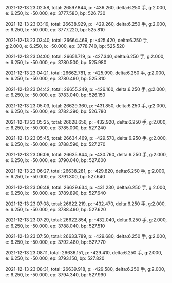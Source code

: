 2021-12-13 23:02:58, total: 26597.844, p: -436.260, delta:6.250 手, g:2.000, e: 6.250, b: -50.000, ep: 3777.580, bp: 526.730

2021-12-13 23:03:19, total: 26638.929, p: -429.260, delta:6.250 手, g:2.000, e: 6.250, b: -50.000, ep: 3777.220, bp: 525.810

2021-12-13 23:03:40, total: 26664.469, p: -425.420, delta:6.250 手, g:2.000, e: 6.250, b: -50.000, ep: 3778.740, bp: 525.520

2021-12-13 23:04:00, total: 26651.719, p: -427.340, delta:6.250 手, g:2.000, e: 6.250, b: -50.000, ep: 3780.500, bp: 525.980

2021-12-13 23:04:21, total: 26662.781, p: -425.990, delta:6.250 手, g:2.000, e: 6.250, b: -50.000, ep: 3780.490, bp: 525.810

2021-12-13 23:04:42, total: 26655.249, p: -426.160, delta:6.250 手, g:2.000, e: 6.250, b: -50.000, ep: 3783.040, bp: 526.150

2021-12-13 23:05:03, total: 26629.360, p: -431.850, delta:6.250 手, g:2.000, e: 6.250, b: -50.000, ep: 3782.390, bp: 526.780

2021-12-13 23:05:25, total: 26628.656, p: -432.920, delta:6.250 手, g:2.000, e: 6.250, b: -50.000, ep: 3785.000, bp: 527.240

2021-12-13 23:05:45, total: 26634.469, p: -429.570, delta:6.250 手, g:2.000, e: 6.250, b: -50.000, ep: 3788.590, bp: 527.270

2021-12-13 23:06:06, total: 26635.844, p: -430.760, delta:6.250 手, g:2.000, e: 6.250, b: -50.000, ep: 3790.040, bp: 527.600

2021-12-13 23:06:27, total: 26638.281, p: -429.820, delta:6.250 手, g:2.000, e: 6.250, b: -50.000, ep: 3791.300, bp: 527.640

2021-12-13 23:06:48, total: 26629.634, p: -431.230, delta:6.250 手, g:2.000, e: 6.250, b: -50.000, ep: 3789.890, bp: 527.640

2021-12-13 23:07:08, total: 26622.219, p: -432.470, delta:6.250 手, g:2.000, e: 6.250, b: -50.000, ep: 3788.490, bp: 527.620

2021-12-13 23:07:29, total: 26622.854, p: -432.040, delta:6.250 手, g:2.000, e: 6.250, b: -50.000, ep: 3788.040, bp: 527.510

2021-12-13 23:07:50, total: 26633.789, p: -429.680, delta:6.250 手, g:2.000, e: 6.250, b: -50.000, ep: 3792.480, bp: 527.770

2021-12-13 23:08:11, total: 26636.151, p: -429.410, delta:6.250 手, g:2.000, e: 6.250, b: -50.000, ep: 3793.150, bp: 527.820

2021-12-13 23:08:31, total: 26639.918, p: -429.580, delta:6.250 手, g:2.000, e: 6.250, b: -50.000, ep: 3794.340, bp: 527.990